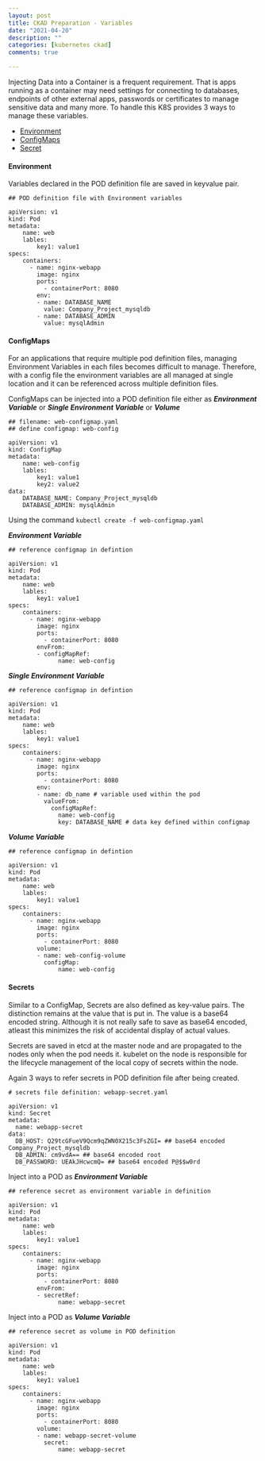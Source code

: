 ```yaml
---
layout: post
title: CKAD Preparation - Variables
date: "2021-04-20"
description: ""
categories: [kubernetes ckad]
comments: true

---
```

<!-- Post Content -->

Injecting Data into a Container is a frequent requirement. That is apps running as a container may need settings for connecting to databases, endpoints of other external apps, passwords or certificates to manage sensitive data and many more. To handle this K8S provides 3 ways to manage these variables. 

* [Environment](/Environment)
* [ConfigMaps](/ConfigMaps)
* [Secret](/Secrets)

#### Environment

Variables declared in the POD definition file are saved in keyvalue pair.

```
## POD definition file with Environment variables

apiVersion: v1
kind: Pod
metadata:
    name: web
    lables:
        key1: value1
specs:
    containers:
      - name: nginx-webapp
        image: nginx
        ports:
          - containerPort: 8080
        env:
        - name: DATABASE_NAME
          value: Company_Project_mysqldb
        - name: DATABASE_ADMIN
          value: mysqlAdmin
```

#### ConfigMaps

For an applications that require multiple pod definition files, managing Environment Variables in each files becomes difficult to manage. Therefore, with a config file the environment variables are all managed at single location and it can be referenced across multiple definition files.

ConfigMaps can be injected into a POD definition file either as ***Environment Variable*** or ***Single Environment Variable*** or ***Volume***

```
## filename: web-configmap.yaml
## define configmap: web-config

apiVersion: v1
kind: ConfigMap
metadata:
    name: web-config
    lables:
        key1: value1
        key2: value2
data:
    DATABASE_NAME: Company_Project_mysqldb
    DATABASE_ADMIN: mysqlAdmin
```

Using the command `kubectl create -f web-configmap.yaml`

***Environment Variable***

```
## reference configmap in defintion

apiVersion: v1
kind: Pod
metadata:
    name: web
    lables:
        key1: value1
specs:
    containers:
      - name: nginx-webapp
        image: nginx
        ports:
          - containerPort: 8080
        envFrom:
        - configMapRef: 
              name: web-config
``` 

***Single Environment Variable***

```
## reference configmap in defintion

apiVersion: v1
kind: Pod
metadata:
    name: web
    lables:
        key1: value1
specs:
    containers:
      - name: nginx-webapp
        image: nginx
        ports:
          - containerPort: 8080
        env:
        - name: db_name # variable used within the pod
          valueFrom:
            configMapRef:
              name: web-config
              key: DATABASE_NAME # data key defined within configmap
``` 

***Volume Variable***

```
## reference configmap in defintion

apiVersion: v1
kind: Pod
metadata:
    name: web
    lables:
        key1: value1
specs:
    containers:
      - name: nginx-webapp
        image: nginx
        ports:
          - containerPort: 8080
        volume:
        - name: web-config-volume
          configMap:
              name: web-config
``` 

#### Secrets

Similar to a ConfigMap, Secrets are also defined as key-value pairs. The distinction remains at the value that is put in. The value is a base64 encoded string. Although it is not really safe to save as base64 encoded, atleast this minimizes the risk of accidental display of actual values. 

Secrets are saved in etcd at the master node and are propagated to the nodes only when the pod needs it. kubelet on the node is responsible for the lifecycle management of the local copy of secrets within the node.

Again 3 ways to refer secrets in POD definition file after being created. 

```
# secrets file definition: webapp-secret.yaml

apiVersion: v1
kind: Secret
metadata:
  name: webapp-secret
data:
  DB_HOST: Q29tcGFueV9Qcm9qZWN0X215c3FsZGI= ## base64 encoded Company_Project_mysqldb
  DB_ADMIN: cm9vdA== ## base64 encoded root
  DB_PASSWORD: UEAkJHcwcmQ= ## base64 encoded P@$$w0rd
```


Inject into a POD as ***Environment Variable***

```
## reference secret as environment variable in definition

apiVersion: v1
kind: Pod
metadata:
    name: web
    lables:
        key1: value1
specs:
    containers:
      - name: nginx-webapp
        image: nginx
        ports:
          - containerPort: 8080
        envFrom:
        - secretRef: 
              name: webapp-secret
``` 

Inject into a POD as ***Volume Variable***

```
## reference secret as volume in POD definition

apiVersion: v1
kind: Pod
metadata:
    name: web
    lables:
        key1: value1
specs:
    containers:
      - name: nginx-webapp
        image: nginx
        ports:
          - containerPort: 8080
        volume:
        - name: webapp-secret-volume
          secret:
              name: webapp-secret
``` 
